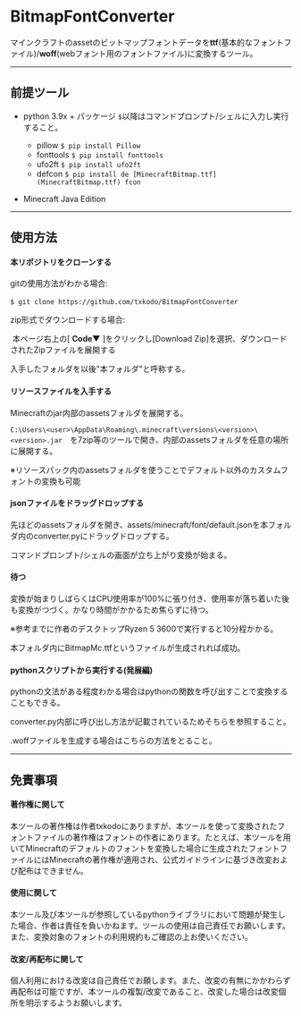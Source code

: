 # BitmapFontConverter

マインクラフトのassetのビットマップフォントデータを**ttf**(基本的なフォントファイル)/**woff**(webフォント用のフォントファイル)に変換するツール。



------

## 前提ツール

- python 3.9x + パッケージ
  `$`以降はコマンドプロンプト/シェルに入力し実行すること。

  - pillow `$ pip install Pillow`
  - fonttools  `$ pip install fonttools`
  - ufo2ft `$ pip install ufo2ft`
  - defcon `$ pip install de [MinecraftBitmap.ttf](MinecraftBitmap.ttf) fcon`

  

- Minecraft Java Edition

------

## 使用方法

#### 本リポジトリをクローンする

gitの使用方法がわかる場合:

​	`$ git clone https://github.com/txkodo/BitmapFontConverter`

zip形式でダウンロードする場合:

​	本ページ右上の[ **Code▼** ]をクリックし[Download Zip]を選択、ダウンロードされたZipファイルを展開する

入手したフォルダを以後"本フォルダ"と呼称する。



#### リソースファイルを入手する

Minecraftのjar内部のassetsフォルダを展開する。

`C:\Users\<user>\AppData\Roaming\.minecraft\versions\<version>\<version>.jar`　を7zip等のツールで開き、内部のassetsフォルダを任意の場所に展開する。

※リソースパック内のassetsフォルダを使うことでデフォルト以外のカスタムフォントの変換も可能



#### jsonファイルをドラッグドロップする

先ほどのassetsフォルダを開き、assets/minecraft/font/default.jsonを本フォルダ内のconverter.pyにドラッグドロップする。

コマンドプロンプト/シェルの画面が立ち上がり変換が始まる。



#### 待つ

変換が始まりしばらくはCPU使用率が100%に張り付き、使用率が落ち着いた後も変換がつづく。かなり時間がかかるため焦らずに待つ。

※参考までに作者のデスクトップRyzen 5 3600で実行すると10分程かかる。

本フォルダ内にBitmapMc.ttfというファイルが生成されれば成功。



#### pythonスクリプトから実行する(発展編)

pythonの文法がある程度わかる場合はpythonの関数を呼び出すことで変換することもできる。

converter.py内部に呼び出し方法が記載されているためそちらを参照すること。

.woffファイルを生成する場合はこちらの方法をとること。



------

## 免責事項

#### 著作権に関して

本ツールの著作権は作者txkodoにありますが、本ツールを使って変換されたフォントファイルの著作権はフォントの作者にあります。たとえば、本ツールを用いてMinecraftのデフォルトのフォントを変換した場合に生成されたフォントファイルにはMinecraftの著作権が適用され、公式ガイドラインに基づき改変および配布はできません。

#### 使用に関して

本ツール及び本ツールが参照しているpythonライブラリにおいて問題が発生した場合、作者は責任を負いかねます。ツールの使用は自己責任でお願いします。また、変換対象のフォントの利用規約もご確認の上お使いください。

#### 改変/再配布に関して

個人利用における改変は自己責任でお願します。また、改変の有無にかかわらず再配布は可能ですが、本ツールの複製/改変であること、改変した場合は改変個所を明示するようお願いします。
